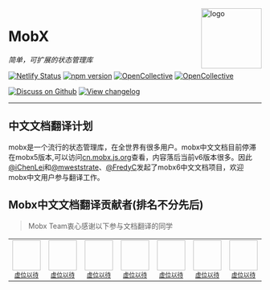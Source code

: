 <img src="https://mobx.js.org/assets/mobx.png" alt="logo" height="120" align="right" />

# MobX

_简单，可扩展的状态管理库_

[![Netlify Status](https://api.netlify.com/api/v1/badges/2cc625ca-4c31-4bcd-9ccf-ba49184cf1de/deploy-status)](https://app.netlify.com/sites/zh-mobx-js-org/deploys)
[![npm version](https://badge.fury.io/js/mobx.svg)](https://badge.fury.io/js/mobx)
[![OpenCollective](https://opencollective.com/mobx/backers/badge.svg)](docs/backers-sponsors.md#backers)
[![OpenCollective](https://opencollective.com/mobx/sponsors/badge.svg)](docs/backers-sponsors.md#sponsors)

[![Discuss on Github](https://img.shields.io/badge/discuss%20on-GitHub-orange)](https://github.com/mobxjs/mobx/discussions)
[![View changelog](https://img.shields.io/badge/changelogs.xyz-Explore%20Changelog-brightgreen)](https://changelogs.xyz/mobx)

---

## 中文文档翻译计划

mobx是一个流行的状态管理库，在全世界有很多用户。mobx中文文档目前停滞在mobx5版本,可以访问[cn.mobx.js.org](https://cn.mobx.js.org)查看，内容落后当前v6版本很多。因此[@iChenLei](https://github.com/ichenlei)和[@mweststrate](https://github.com/mweststrate)、[@FredyC](https://github.com/FredyC)发起了mobx6中文文档项目，欢迎mobx中文用户参与翻译工作。

## Mobx中文文档翻译贡献者(排名不分先后)

> Mobx Team衷心感谢以下参与文档翻译的同学

<table>
  <tbody>
    <tr>
        <td align="center" valign="top">
            <img width="60px" height="60px">
            <br>
            <a href="#" style="display: inline-block; width=100px; font-size: 12px" >虚位以待</a>
        </td>
        <td align="center" valign="top">
            <img width="60px" height="60px">
            <br>
            <a href="#" style="display: inline-block; width=100px; font-size: 12px" >虚位以待</a>
        </td>
        <td align="center" valign="top">
            <img width="60px" height="60px">
            <br>
            <a href="#" style="display: inline-block; width=100px; font-size: 12px" >虚位以待</a>
        </td>
        <td align="center" valign="top">
            <img width="60px" height="60px">
            <br>
            <a href="#" style="display: inline-block; width=100px; font-size: 12px" >虚位以待</a>
        </td>
        <td align="center" valign="top">
            <img width="60px" height="60px">
            <br>
            <a href="#" style="display: inline-block; width=100px; font-size: 12px" >虚位以待</a>
        </td>  
        <td align="center" valign="top">
            <img width="60px" height="60px">
            <br>
            <a href="#" style="display: inline-block; width=100px; font-size: 12px" >虚位以待</a>
        </td>  
        <td align="center" valign="top">
            <img width="60px" height="60px">
            <br>
            <a href="#" style="display: inline-block; width=100px; font-size: 12px" >虚位以待</a>
        </td>    
     </tr>
  </tbody>
</table>

